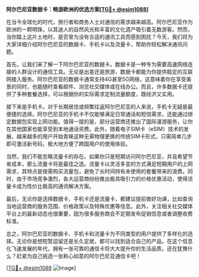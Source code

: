 **阿尔巴尼亚数据卡：畅游欧洲的优选方案[[TG💪+ @esim1088](https://t.me/s/esim1088)]**

在当今全球化的时代，旅行者和商务人士对通信的需求越来越高。阿尔巴尼亚作为欧洲的一颗明珠，以其迷人的自然风光和丰富的文化遗产吸引着无数游客。然而，当你踏上这片土地时，是否曾为没有合适的通讯工具而感到困扰？今天，我们将为大家详细介绍阿尔巴尼亚的数据卡、手机卡以及流量卡，帮助你轻松解决通讯问题。

首先，让我们来了解一下阿尔巴尼亚的数据卡。数据卡是一种专为需要高速网络连接的人群设计的通信工具。无论是出差还是旅游，数据卡都能为你提供稳定的互联网接入服务。阿尔巴尼亚的数据卡通常支持4G甚至5G网络，这意味着你在享受美景的同时，也能随时查看邮件、浏览社交媒体或在线办公。而且，许多数据卡还提供了多种套餐选择，可以根据你的实际需求定制流量额度，既经济又实用。

接下来是手机卡。对于长期居住或频繁往返阿尔巴尼亚的人来说，手机卡无疑是最便捷的选择。阿尔巴尼亚的手机卡不仅能够满足日常通话和短信需求，还能通过绑定数据包实现上网功能。值得一提的是，部分运营商还推出了国际漫游服务，让你在其他国家也能享受到本地通话资费。此外，随着电子SIM卡（eSIM）技术的发展，越来越多的用户开始青睐这种无需物理更换的传统SIM卡形式，只需简单几步即可激活新号码，极大地方便了跨国用户的使用体验。

当然，我们不能忽略流量卡的存在。如果你只是短期访问阿尔巴尼亚，并且希望节省成本，那么流量卡将是最佳之选。流量卡以灵活多变的方式满足短期用户的上网需求，其特点是按需购买流量包，避免了长时间持有未使用的套餐带来的浪费。同时，由于市场竞争激烈，各大运营商纷纷推出极具吸引力的价格优惠活动，使得流量卡成为性价比极高的通讯解决方案。

最后，无论你是选择数据卡、手机卡还是流量卡，都建议提前做好功课，比如查询当地运营商的服务范围、价格政策以及特殊优惠等信息。此外，关注相关社交媒体平台上的最新动态也很重要，因为很多服务商会不定期发布促销信息或者调整收费标准。

总之，阿尔巴尼亚的数据卡、手机卡和流量卡为不同类型的用户提供了多样化的选择。无论你是想短暂逗留还是长久定居，都可以找到适合自己的产品。在这个信息化飞速发展的年代，拥有一张可靠的通信卡将大大提升你的生活品质。还在犹豫什么？赶紧为自己挑选一张称心如意的阿尔巴尼亚通信卡吧！

[[TG💪+ @esim1088](https://t.me/s/esim1088) ![Image](https://i.postimg.cc/4NQfJmqS/Snipaste-2025-05-13-00-14-12.png)]